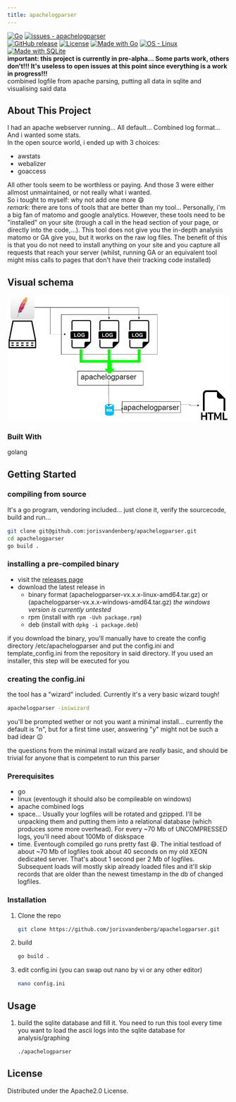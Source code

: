 ```yaml
---
title: apachelogparser
---
```


[![Go](https://github.com/jorisvandenberg/apachelogparser/actions/workflows/go.yml/badge.svg)](https://github.com/jorisvandenberg/apachelogparser/actions/workflows/go.yml) [![issues - apachelogparser](https://img.shields.io/github/issues/jorisvandenberg/apachelogparser)](https://github.com/jorisvandenberg/apachelogparser/issues)  
[![GitHub release](https://img.shields.io/github/release/jorisvandenberg/apachelogparser?include_prereleases=&sort=semver&color=blue)](https://github.com/jorisvandenberg/apachelogparser/releases/) [![License](https://img.shields.io/badge/License-apache2.0-blue)](#license) [![Made with Go](https://img.shields.io/badge/Go-1-blue?logo=go&logoColor=white)](https://golang.org "Go to Go homepage") [![OS - Linux](https://img.shields.io/badge/OS-Linux-blue?logo=linux&logoColor=white)](https://www.linux.org/ "Go to Linux homepage") [![Made with SQLite](https://img.shields.io/badge/SQLite-3-blue?logo=sqlite&logoColor=white)](https://www.sqlite.org/index.html "Go to SQLite homepage")  
**important: this project is currently in pre-alpha... Some parts work, others don't!!! It's useless to open issues at this point since everything is a work in progress!!!**  
combined logfile from apache parsing, putting all data in sqlite and visualising said data

## About This Project

I had an apache webserver running... All default... Combined log format... And i wanted some stats.  
In the open source world, i ended up with 3 choices:  

* awstats
* webalizer
* goaccess

All other tools seem to be worthless or paying. And those 3 were either allmost unmaintained, or not really what i wanted.  
So i tought to myself: why not add one more :smile:  
_remark_: there are tons of tools that are better than my tool... Personally, i'm a big fan of matomo and google analytics. However, these tools need to be "installed" on your site (trough a call in the head section of your page, or directly into the code,...). This tool does not give you the in-depth analysis matomo or GA give you, but it works on the raw log files. The benefit of this is that you do not need to install anything on your site and you capture all requests that reach your server (whilst, running GA or an equivalent tool might miss calls to pages that don't have their tracking code installed)

## Visual schema

![visual schema of data flow](apachelogfileparser.jpg "visual schema of data flow")

### Built With

golang

## Getting Started

### compiling from source

It's a go program, vendoring included... just clone it, verify the sourcecode, build and run...

```bash
git clone git@github.com:jorisvandenberg/apachelogparser.git
cd apachelogparser
go build .
```

### installing a pre-compiled binary

* visit the [releases page](https://github.com/jorisvandenberg/apachelogparser/releases)
* download the latest release in 
  * binary format (apachelogparser-vx.x.x-linux-amd64.tar.gz) or (apachelogparser-vx.x.x-windows-amd64.tar.gz) _the windows version is currently untested_
  * rpm (install with `rpm -Uvh package.rpm`)
  * deb (install with `dpkg -i package.deb`)

if you download the binary, you'll manually have to create the config directory /etc/apachelogparser and put the config.ini and template_config.ini from the repository in said directory. If you used an installer, this step will be executed for you

### creating the config.ini

the tool has a "wizard" included. Currently it's a very basic wizard tough! 

```bash
apachelogparser -iniwizard
```

you'll be prompted wether or not you want a minimal install... currently the default is "n", but for a first time user, answering "y" might not be such a bad idear :wink:

the questions from the minimal install wizard are _really_ basic, and should be trivial for anyone that is competent to run this parser

### Prerequisites

* go
* linux (eventough it should also be compileable on windows)
* apache combined logs
* space... Usually your logfiles will be rotated and gzipped. I'll be unpacking them and putting them into a relational database (which produces some more overhead). For every ~70 Mb of UNCOMPRESSED logs, you'll need about 100Mb of diskspace
* time. Eventough compiled go runs pretty fast :smile:. The initial testload of about ~70 Mb of logfiles took about 40 seconds on my old XEON dedicated server. That's about 1 second per 2 Mb of logfiles. Subsequent loads will mostly skip already loaded files and it'll skip records that are older than the newest timestamp in the db of changed logfiles.

### Installation

1. Clone the repo

   ```sh
   git clone https://github.com/jorisvandenberg/apachelogparser.git
   ```

1. build

   ```sh
   go build .
   ```

2. edit config.ini (you can swap out nano by vi or any other editor)

   ```sh
   nano config.ini
   ```

## Usage

1. build the sqlite database and fill it. You need to run this tool every time you want to load the ascii logs into the sqlite database for analysis/graphing

   ```sh
   ./apachelogparser
   ```

## License

Distributed under the Apache2.0 License.
